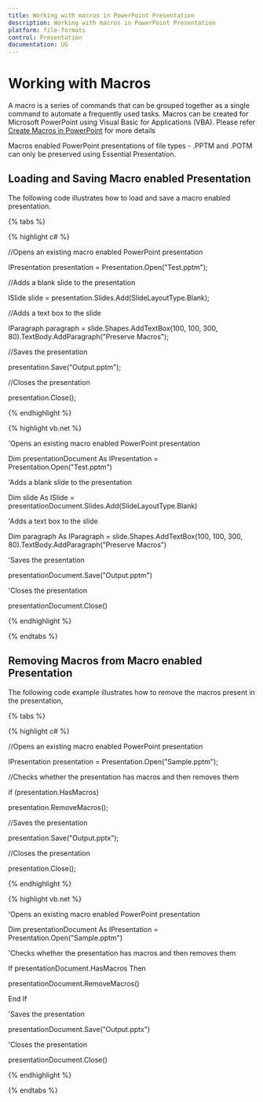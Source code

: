 ```yaml
---
title: Working with macros in PowerPoint Presentation
description: Working with macros in PowerPoint Presentation
platform: file-formats
control: Presentation
documentation: UG
---
```

# Working with Macros

A macro is a series of commands that can be grouped together as a single command to automate a frequently used tasks. Macros can be created for Microsoft PowerPoint using Visual Basic for Applications (VBA). Please refer [Create Macros in PowerPoint](https://support.office.com/en-us/article/Create-a-macro-in-PowerPoint-5b07aff6-4dc9-462f-8fc9-66b4c5344e7e?ui=en-US&rs=en-US&ad=US) for more details

Macros enabled PowerPoint presentations of file types - .PPTM and .POTM can only be preserved using Essential Presentation.

## Loading and Saving Macro enabled Presentation

The following code illustrates how to load and save a macro enabled presentation.

{% tabs %}

{% highlight c# %}

//Opens an existing macro enabled PowerPoint presentation

IPresentation presentation = Presentation.Open("Test.pptm");

//Adds a blank slide to the presentation

ISlide slide = presentation.Slides.Add(SlideLayoutType.Blank);

//Adds a text box to the slide

IParagraph paragraph = slide.Shapes.AddTextBox(100, 100, 300, 80).TextBody.AddParagraph("Preserve Macros");

//Saves the presentation

presentation.Save("Output.pptm");

//Closes the presentation

presentation.Close();

{% endhighlight %}

{% highlight vb.net %}

'Opens an existing macro enabled PowerPoint presentation

Dim presentationDocument As IPresentation = Presentation.Open("Test.pptm")

'Adds a blank slide to the presentation

Dim slide As ISlide = presentationDocument.Slides.Add(SlideLayoutType.Blank)

'Adds a text box to the slide

Dim paragraph As IParagraph = slide.Shapes.AddTextBox(100, 100, 300, 80).TextBody.AddParagraph("Preserve Macros")

'Saves the presentation

presentationDocument.Save("Output.pptm")

'Closes the presentation

presentationDocument.Close()

{% endhighlight %}

{% endtabs %}

## Removing Macros from Macro enabled Presentation

The following code example illustrates how to remove the macros present in the presentation,

{% tabs %}

{% highlight c# %}

//Opens an existing macro enabled PowerPoint presentation

IPresentation presentation = Presentation.Open("Sample.pptm");

//Checks whether the presentation has macros and then removes them

if (presentation.HasMacros)

presentation.RemoveMacros();

//Saves the presentation

presentation.Save("Output.pptx");

//Closes the presentation

presentation.Close();

{% endhighlight %}

{% highlight vb.net %}

'Opens an existing macro enabled PowerPoint presentation

Dim presentationDocument As IPresentation = Presentation.Open("Sample.pptm")

'Checks whether the presentation has macros and then removes them

If presentationDocument.HasMacros Then

presentationDocument.RemoveMacros()

End If

'Saves the presentation

presentationDocument.Save("Output.pptx")

'Closes the presentation

presentationDocument.Close()

{% endhighlight %}

{% endtabs %}

